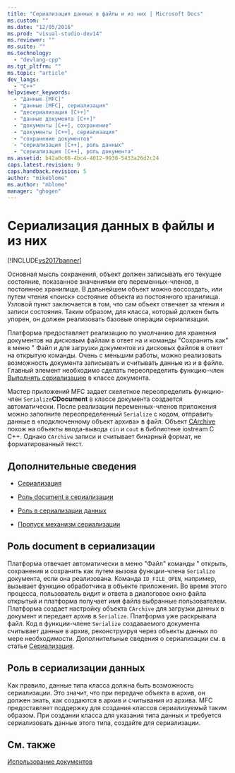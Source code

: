 ```yaml
---
title: "Сериализация данных в файлы и из них | Microsoft Docs"
ms.custom: ""
ms.date: "12/05/2016"
ms.prod: "visual-studio-dev14"
ms.reviewer: ""
ms.suite: ""
ms.technology: 
  - "devlang-cpp"
ms.tgt_pltfrm: ""
ms.topic: "article"
dev_langs: 
  - "C++"
helpviewer_keywords: 
  - "данные [MFC]"
  - "данные [MFC], сериализация"
  - "десериализация [C++]"
  - "данные документа [C++]"
  - "документы [C++], сохранение"
  - "документы [C++], сериализация"
  - "сохранение документов"
  - "сериализация [C++], роль данных"
  - "сериализация [C++], роль документа"
ms.assetid: b42a0c68-4bc4-4012-9938-5433a26d2c24
caps.latest.revision: 9
caps.handback.revision: 5
author: "mikeblome"
ms.author: "mblome"
manager: "ghogen"
---
```

# Сериализация данных в файлы и из них
[!INCLUDE[vs2017banner](../assembler/inline/includes/vs2017banner.md)]

Основная мысль сохранения, объект должен записывать его текущее состояние, показанное значениями его переменных\-членов, в постоянное хранилище.  В дальнейшем объект можно воссоздать, или путем чтения «поиск» состояние объекта из постоянного хранилища.  Узловой пункт заключается в том, что сам объект отвечает за чтения и записи состояния.  Таким образом, для класса, который должен быть упорен, он должен реализовать базовые операции сериализации.  
  
 Платформа предоставляет реализацию по умолчанию для хранения документов на дисковым файлам в ответ на и команды "Сохранить как" в меню " Файл и для загрузки документов из дисковых файлов в ответ на открытую команды.  Очень с меньшим работы, можно реализовать возможность документа записывать и считывать данные из и в файле.  Главный элемент необходимо сделать переопределить функцию\-член [Выполнять сериализацию](../Topic/CObject::Serialize.md) в классе документа.  
  
 Мастер приложений MFC задает скелетное переопределить функцию\-член `Serialize`**CDocument** в классе документа создается автоматически.  После реализации переменных\-членов приложения можно заполните переопределенный `Serialize` с кодом, отправить данные в «подключенному объект архива» в файл.  Объект [CArchive](../mfc/reference/carchive-class.md) похож на объекты ввода\-вывода `cin` и `cout` в библиотеке iostream C C\+\+.  Однако `CArchive` записи и считывает бинарный формат, не форматированный текст.  
  
## Дополнительные сведения  
  
-   [Сериализация](../Topic/Serialization%20in%20MFC.md)  
  
-   [Роль document в сериализации](#_core_the_document.92.s_role_in_serialization)  
  
-   [Роль в сериализации данных](#_core_the_data.92.s_role_in_serialization)  
  
-   [Пропуск механизм сериализации](../mfc/bypassing-the-serialization-mechanism.md)  
  
##  <a name="_core_the_document.92.s_role_in_serialization"></a> Роль document в сериализации  
 Платформа отвечает автоматически в меню "Файл" команды " открыть, сохранения и сохранить как путем вызова функции\-члена `Serialize` документа, если она реализована.  Команда `ID_FILE_OPEN`, например, вызывает функцию обработчика в объекте приложения.  Во время этого процесса, пользователь видит и ответа в диалоговое окно файла открытый и платформа получает имя файла выбранные пользователем.  Платформа создает настройку объекта `CArchive` для загрузки данных в документ и передает архив в `Serialize`.  Платформа уже раскрывала файл.  Код в функции\-члене `Serialize` создаваемого документа считывает данные в архив, реконструируя через объекты данных по мере необходимости.  Дополнительные сведения о сериализации см. в статье [Сериализация](../Topic/Serialization%20in%20MFC.md).  
  
##  <a name="_core_the_data.92.s_role_in_serialization"></a> Роль в сериализации данных  
 Как правило, данные типа класса должна быть возможность сериализации.  Это значит, что при передаче объекта в архив, он должен знать, как создаются в архив и считывания из архива.  MFC предоставляет поддержку для создания классов сериализуемый таким образом.  При создании класса для указания типа данных и требуется сериализовать данные этого типа, создайте для сериализации.  
  
## См. также  
 [Использование документов](../mfc/using-documents.md)